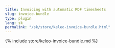 ```yaml
---
title: Invoicing with automatic PDF timesheets
slug: invoice-bundle
type: plugin
lang: sk
permalink: "/sk/store/keleo-invoice-bundle.html"
---
```


{% include store/keleo-invoice-bundle.md %}
